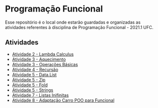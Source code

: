 # Programação Funcional

Esse repositório é o local onde estarão guardadas e organizadas as atividades referentes à disciplina de Programação Funcional - 2021.1 UFC.

## Atividades []()

- [Atividade 2 - Lambda Calculus](https://github.com/guilhermegirao/programacao-funcional/tree/main/atividade-2)
- [Atividade 3 - Aquecimento](https://github.com/guilhermegirao/programacao-funcional/tree/main/atividade-3/modulo-3)
- [Atividade 3 - Operações Básicas](https://github.com/guilhermegirao/programacao-funcional/tree/main/atividade-3/modulo-4)
- [Atividade 4 - Recursão](https://github.com/guilhermegirao/programacao-funcional/tree/main/atividade-4)
- [Atividade 5 - Data.List](https://github.com/guilhermegirao/programacao-funcional/tree/main/atividade-5/modulo-6)
- [Atividade 5 - Zip](https://github.com/guilhermegirao/programacao-funcional/tree/main/atividade-5/modulo-7)
- [Atividade 5 - Fold](https://github.com/guilhermegirao/programacao-funcional/tree/main/atividade-5/modulo-8)
- [Atividade 5 - Strings](https://github.com/guilhermegirao/programacao-funcional/tree/main/atividade-5/modulo-9)
- [Atividade 7 - Listas Inifinitas](https://github.com/guilhermegirao/programacao-funcional/tree/main/atividade-7)
- [Atividade 8 - Adaptação Carro POO para Funcional](https://github.com/guilhermegirao/programacao-funcional/tree/main/atividade-8/carro.hs)
<!-- - [Atividade ? - Math](https://github.com/guilhermegirao/programacao-funcional/tree/main/outros/modulo-10)
- [Atividade ? - Ordenação](https://github.com/guilhermegirao/programacao-funcional/tree/main/outros/modulo-11) -->

